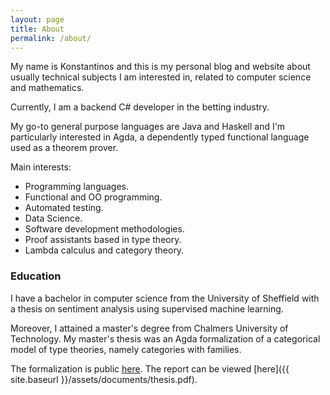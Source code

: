 ```yaml
---
layout: page
title: About
permalink: /about/
---
```


My name is Konstantinos and this is my personal blog and website about usually technical subjects I am interested in, related to computer science and mathematics.

Currently, I am a backend C# developer in the betting industry.

My go-to general purpose languages are Java and Haskell and I'm particularly interested in Agda, a dependently typed functional language used as a theorem prover.

Main interests:
- Programming languages.
- Functional and OO programming.
- Automated testing.
- Data Science.
- Software development methodologies.
- Proof assistants based in type theory.
- Lambda calculus and category theory.

### Education ###

I have a bachelor in computer science from the University of Sheffield with a thesis on sentiment analysis using supervised machine learning. 

Moreover, I attained a master's degree from Chalmers University of Technology. Μy master's thesis was an Agda formalization of a categorical model of type theories, namely categories with families.

The formalization is public [here](https://github.com/superhaNds/cwfs).
The report can be viewed [here]({{ site.baseurl }}/assets/documents/thesis.pdf).